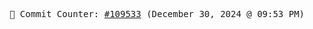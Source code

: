 <p align="center">
    <samp>
        📮 Commit Counter: <a href="https://github.com/Javascript-void0/Javascript-void0/commits/main">#109533</a> (December 30, 2024 @ 09:53 PM)
    </samp>
</p>